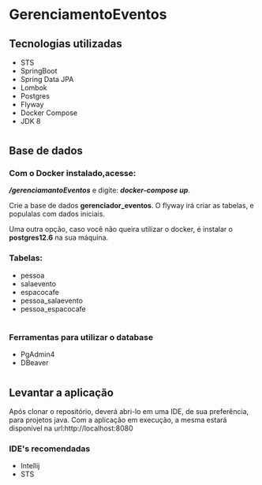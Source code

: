 # GerenciamentoEventos
## Tecnologias utilizadas
* STS
* SpringBoot
* Spring Data JPA
* Lombok
* Postgres
* Flyway
* Docker Compose
* JDK 8
#
## Base de dados
### Com o Docker instalado,acesse:
_**/gerenciamantoEventos**_ e digite: _**docker-compose up**_. 

Crie a base de dados **gerenciador_eventos**. O flyway irá criar as tabelas, e populalas com dados iniciais.

Uma outra opção, caso você não queira utilizar o docker, é instalar o **postgres12.6** na sua máquina.

### Tabelas:
* pessoa
* salaevento
* espacocafe
* pessoa_salaevento
* pessoa_espacocafe
#
### Ferramentas para utilizar o database
* PgAdmin4
* DBeaver
#
## Levantar a aplicação 
Após clonar o repositório, deverá abri-lo em uma IDE, de sua preferência, para projetos java.
Com a aplicação em execução, a mesma estará disponível na url:http://localhost:8080
### IDE's recomendadas
* Intellij
* STS
#


